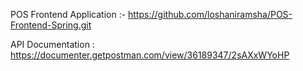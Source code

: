 POS Frontend Application :- https://github.com/loshaniramsha/POS-Frontend-Spring.git

API Documentation : https://documenter.getpostman.com/view/36189347/2sAXxWYoHP

